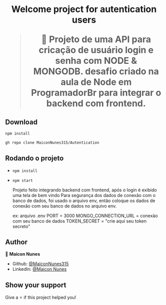 <h1 align="center">Welcome project for autentication users

> 🦀 Projeto de uma API para cricação de usuário login e senha com NODE & MONGODB. desafio criado na aula de Node em ProgramadorBr para integrar o backend com frontend.
## Download
  
  ```sh
npm install
```
  
```sh
gh repo clone MaiconNunes315/Autentication
```
 ## Rodando o projeto

- `npm install`
- `npm start` 
  
  Projeto feito integrando backend com frontend, após o login é exibido uma tela de bem vindo
  Para segurança dos dados de conexão com o banco de dados, foi usado o arquivo env, então coloque os dados de conexão com  seu banco de dados no arquivo env.
  
  ex: 
  arquivo .env
  PORT = 3000
  MONGO_CONNECTION_URL = conexão com seu banco de dados
  TOKEN_SECRET = "crie aqui seu token secreto"

## Author

👤 **Maicon Nunes**

- Github: [@MaiconNunes315](https://github.com/MaiconNunes315)
- LinkedIn: [@Maicon Nunes](https://www.linkedin.com/in/maicon-nunes-978454110/)

## Show your support

Give a ⭐️ if this project helped you!

